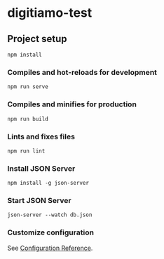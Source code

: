 # digitiamo-test

## Project setup

```
npm install
```

### Compiles and hot-reloads for development

```
npm run serve
```

### Compiles and minifies for production

```
npm run build
```

### Lints and fixes files

```
npm run lint
```

### Install JSON Server

```
npm install -g json-server

```

### Start JSON Server

```
json-server --watch db.json

```

### Customize configuration

See [Configuration Reference](https://cli.vuejs.org/config/).
